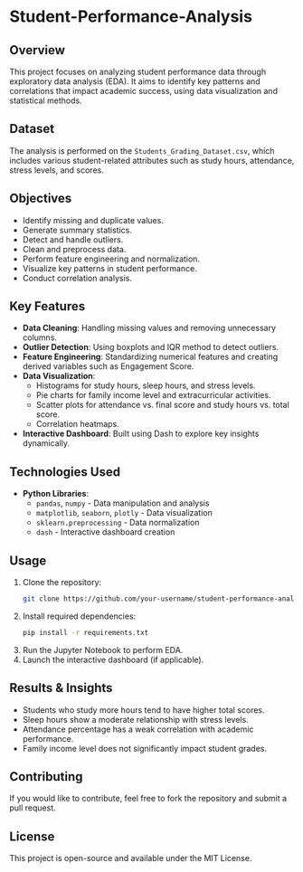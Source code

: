 # Student-Performance-Analysis

## Overview
This project focuses on analyzing student performance data through exploratory data analysis (EDA). It aims to identify key patterns and correlations that impact academic success, using data visualization and statistical methods.

## Dataset
The analysis is performed on the `Students_Grading_Dataset.csv`, which includes various student-related attributes such as study hours, attendance, stress levels, and scores.

## Objectives
- Identify missing and duplicate values.
- Generate summary statistics.
- Detect and handle outliers.
- Clean and preprocess data.
- Perform feature engineering and normalization.
- Visualize key patterns in student performance.
- Conduct correlation analysis.

## Key Features
- **Data Cleaning**: Handling missing values and removing unnecessary columns.
- **Outlier Detection**: Using boxplots and IQR method to detect outliers.
- **Feature Engineering**: Standardizing numerical features and creating derived variables such as Engagement Score.
- **Data Visualization**:
  - Histograms for study hours, sleep hours, and stress levels.
  - Pie charts for family income level and extracurricular activities.
  - Scatter plots for attendance vs. final score and study hours vs. total score.
  - Correlation heatmaps.
- **Interactive Dashboard**: Built using Dash to explore key insights dynamically.

## Technologies Used
- **Python Libraries**:
  - `pandas`, `numpy` - Data manipulation and analysis
  - `matplotlib`, `seaborn`, `plotly` - Data visualization
  - `sklearn.preprocessing` - Data normalization
  - `dash` - Interactive dashboard creation

## Usage
1. Clone the repository:
   ```bash
   git clone https://github.com/your-username/student-performance-analysis.git
   ```
2. Install required dependencies:
   ```bash
   pip install -r requirements.txt
   ```
3. Run the Jupyter Notebook to perform EDA.
4. Launch the interactive dashboard (if applicable).

## Results & Insights
- Students who study more hours tend to have higher total scores.
- Sleep hours show a moderate relationship with stress levels.
- Attendance percentage has a weak correlation with academic performance.
- Family income level does not significantly impact student grades.

## Contributing
If you would like to contribute, feel free to fork the repository and submit a pull request.

## License
This project is open-source and available under the MIT License.

